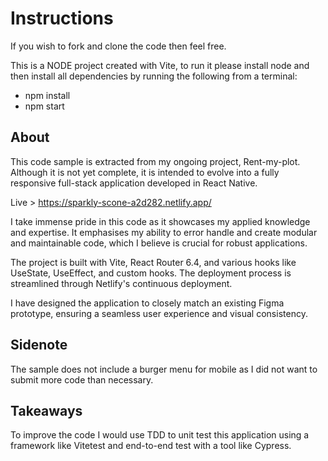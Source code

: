 
# Instructions

If you wish to fork and clone the code then feel free. 

This is a NODE project created with Vite, to run it please install node and then install all dependencies by running the following from a terminal:

- npm install
- npm start

## About

This code sample is extracted from my ongoing project, Rent-my-plot. Although it is not yet complete, it is intended to evolve into a fully responsive full-stack application developed in React Native.

Live > https://sparkly-scone-a2d282.netlify.app/

I take immense pride in this code as it showcases my applied knowledge and expertise. It emphasises my ability to error handle and create modular and maintainable code, which I believe is crucial for robust applications.

The project is built with Vite, React Router 6.4, and various hooks like UseState, UseEffect, and custom hooks. The deployment process is streamlined through Netlify's continuous deployment.

I have designed the application to closely match an existing Figma prototype, ensuring a seamless user experience and visual consistency.

## Sidenote
The sample does not include a burger menu for mobile as I did not want to submit more code than necessary.

## Takeaways

To improve the code I would use TDD to unit test this application using a framework like Vitetest and end-to-end test with a tool like Cypress. 




